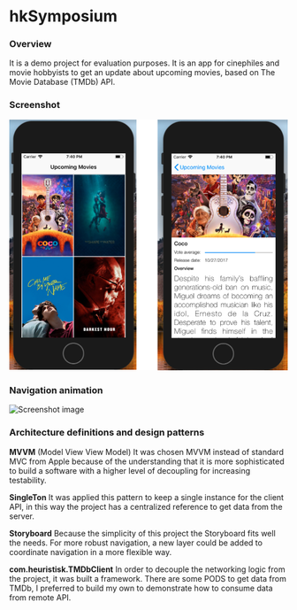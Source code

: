# hkSymposium
### Overview
It is a demo project for evaluation purposes. It is an app for cinephiles and movie hobbyists to get an update about upcoming movies, based on The Movie Database (TMDb) API.

### Screenshot

![Screenshot image](https://github.com/heuristisk/hkSymposium/blob/development/hkSymposium/resource/screenshots/screenshot.png?raw=true)

### Navigation animation

![Screenshot image](https://github.com/heuristisk/hkSymposium/blob/development/hkSymposium/resource/screenshots/presentation.gif?raw=true)

### Architecture definitions and design patterns

**MVVM**  (Model View View Model) It was chosen MVVM instead of standard MVC from Apple because of the understanding that it is more sophisticated to build a software with a higher level of decoupling for increasing testability. 

**SingleTon** It was applied this pattern to keep a single instance for the client API, in this way the project has a centralized reference to get data from the server.

**Storyboard** Because the simplicity of this project the Storyboard fits well the needs. For more robust navigation, a new layer could be added to coordinate navigation in a more flexible way.  

**com.heuristisk.TMDbClient**  In order to decouple the networking logic from the project, it was built a framework. There are some PODS to get data from TMDb, I preferred to build my own to demonstrate how to consume data from remote API.
 






